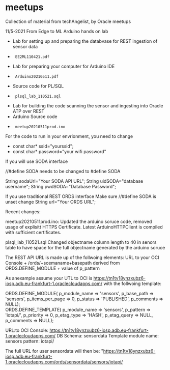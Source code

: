 # meetups
Collection of material from techAngelist, by Oracle meetups

11/5-2021 From Edge to ML Arduino hands on lab
- Lab for setting up and preparing the databvase for REST ingestion of sensor data
-      EE2ML110421.pdf
- Lab for preparing your computer for Arduino IDE
-      Arduino20210511.pdf
- Source code for PL/SQL 
-      plsql_lab_110521.sql
- Lab for building the code scanning the sensor and ingesting into Oracle ATP over REST
- Arduino Source code
-      meetup20210511prod.ino

For the code to run in your envrionment, you need to change
- const char* ssid="yourssid";
- const char* password="your wifi password"

If you will use SODA interface

//#define SODA needs to be changed to #define SODA

String sodaUrl="Your SODA API URL";
String uidSODA="database username";
String pwdSODA="Database Password";


If you use traditional REST ORDS interface
Make sure //#define SODA is unset
change
String url="Your ORDS URL";



Recent changes:

meetup20210511prod.ino:
Updated the arduino soruce code, removed usage of explisitt HTTPS Certificate. Latest
ArduinoHTTPClient is compiled with sufficient certificates.

plsql_lab_110521.sql
Changed objectname column length to 40 in senors table to have space for the full objectname 
generated by the arduino soruce


The REST API URL is made up of the follwoing elements:
URL to your OCI Console + /ords/+scemaname+basepath derived from ORDS.DEFINE_MODULE + value of p_pattern 

As anexample assume your UTL to OCI is https://tn1tv18ynzxubz6-iosp.adb.eu-frankfurt-1.oraclecloudapps.com/
with the follwoing template:

ORDS.DEFINE_MODULE(
      p_module_name    => 'sensors',
      p_base_path      => 'sensors',
      p_items_per_page =>  0,
      p_status         => 'PUBLISHED',
      p_comments       => NULL);     
ORDS.DEFINE_TEMPLATE(
      p_module_name    => 'sensors',
      p_pattern        => 'iotapi/',
      p_priority       => 0,
      p_etag_type      => 'HASH',
      p_etag_query     => NULL,
      p_comments       => NULL);
      
 URL:to OCI Console: https://tn1tv18ynzxubz6-iosp.adb.eu-frankfurt-1.oraclecloudapps.com/
 DB Schema:  sensordata
 Template module name:  sensors
 pattern:  iotapi/
 
 The full URL for user sensordata will then be:
 "https://tn1tv18ynzxubz6-iosp.adb.eu-frankfurt-1.oraclecloudapps.com/ords/sensordata/sensors/iotapi/
